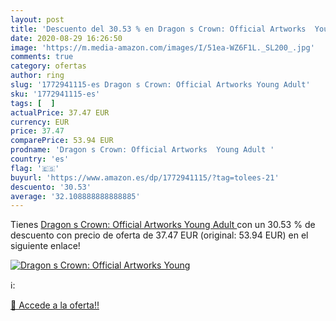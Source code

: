 ```yaml
---
layout: post
title: 'Descuento del 30.53 % en Dragon s Crown: Official Artworks  Young'
date: 2020-08-29 16:26:50
image: 'https://m.media-amazon.com/images/I/51ea-WZ6F1L._SL200_.jpg'
comments: true
category: ofertas
author: ring
slug: '1772941115-es Dragon s Crown: Official Artworks Young Adult'
sku: '1772941115-es'
tags: [  ]
actualPrice: 37.47 EUR
currency: EUR
price: 37.47
comparePrice: 53.94 EUR
prodname: 'Dragon s Crown: Official Artworks  Young Adult '
country: 'es'
flag: '🇪🇸'
buyurl: 'https://www.amazon.es/dp/1772941115/?tag=tolees-21'
descuento: '30.53'
average: '32.108888888888885'
---
```


Tienes [Dragon s Crown: Official Artworks  Young Adult ](https://www.amazon.es/dp/1772941115/?tag=tolees-21) con un 30.53 % de descuento con precio de oferta de 37.47 EUR (original: 53.94 EUR) en el siguiente enlace!

[![Dragon s Crown: Official Artworks  Young](https://m.media-amazon.com/images/I/51ea-WZ6F1L._SL200_.jpg)](https://www.amazon.es/dp/1772941115/?tag=tolees-21)

ℹ️:


[🛒 Accede a la oferta!!](https://www.amazon.es/dp/1772941115/?tag=tolees-21)
